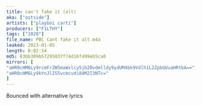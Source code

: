 ```yaml
---
title: can't fake it (alt)
aka: ["outside"]
artists: ["playboi carti"]
producers: ["F1LTHY"]
tags: ["2020"]
file_name: PBC Cant fake it alt.m4a
leaked: 2023-01-05
length: 0:02:34
md5: 83bb389b57295837f74d16f499eb5ca0
mirrors: [
"aHR0cHM6Ly9rcmFrZW5maWxlcy5jb20vdmlldy9ydUM4bk9Vdlh1L2ZpbGUuaHRtbA==",
"aHR0cHM6Ly9kYnJlZS5vcmcvdi84M2I3NTc="
]
---
```

Bounced with alternative lyrics
